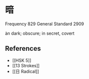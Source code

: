 # 暗
Frequency 829
General Standard 2909

àn
dark; obscure; in secret, covert

## References
- [[HSK 5]]
- [[13 Strokes]]
- [[日 Radical]]